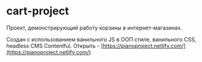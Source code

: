# cart-project

Проект, демонстрирующий работу корзины в интернет-магазинах.

Создан с использованием ванильного JS в ООП стиле, ванильного CSS, headless CMS Contentful.
Открыть - [https://pianoproject.netlify.com/](https://pianoproject.netlify.com/)
